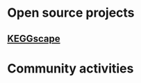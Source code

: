 # Open source projects

## [KEGGscape](http://apps.cytoscape.org/apps/keggscape)

# Community activities

